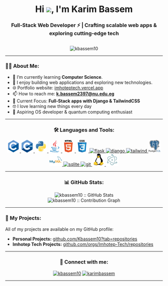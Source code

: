 <h1 align="center">Hi <img src="https://raw.githubusercontent.com/MartinHeinz/MartinHeinz/master/wave.gif" width="30px">, I'm Karim Bassem</h1>
<h3 align="center">Full‑Stack Web Developer ⚡️ | Crafting scalable web apps & exploring cutting‑edge tech</h3>
<h2 align="center">
  <a href="https://readme-typing-svg.herokuapp.com?font=Fira+Code&size=24&duration=3000&pause=1000&color=FF5733&width=600&height=50&lines=Building+responsive+UIs;Diving+into+AI+and+cloud;Open‑source+enthusiast" target="_blank"></a>
</h2>

<p align="center"> <img src="https://komarev.com/ghpvc/?username=kbassem10&label=Profile%20views&color=0e75b6&style=flat" alt="kbassem10" /> </p>

---

### 👨‍💻 About Me:

- 🌱 I’m currently learning **Computer Science**.
- 🚀 I enjoy building web applications and exploring new technologies.
- 🌐 Portfolio website: [imhoteptech.vercel.app](https://imhoteptech.vercel.app/about_me.html)
- 📫 How to reach me: **k.bassem2397@nu.edu.eg**
- 💼 Current Focus: **Full‑Stack apps with Django & TailwindCSS**
- 🤓 I love learning new things every day
- 🎯 Aspiring OS developer & quantum computing enthusiast

---

<h3 align="center">🛠️ Languages and Tools:</h3>
<p align="center">
    <a href="https://www.cprogramming.com/" target="_blank" rel="noreferrer"> <img src="https://raw.githubusercontent.com/devicons/devicon/master/icons/c/c-original.svg" alt="c" width="40" height="40"/> </a>
    <a href="https://www.w3schools.com/cpp/" target="_blank" rel="noreferrer"> <img src="https://raw.githubusercontent.com/devicons/devicon/master/icons/cplusplus/cplusplus-original.svg" alt="cplusplus" width="40" height="40"/> </a>
    <a href="https://www.python.org" target="_blank" rel="noreferrer"> <img src="https://raw.githubusercontent.com/devicons/devicon/master/icons/python/python-original.svg" alt="python" width="40" height="40"/> </a>
    <a href="https://www.java.com" target="_blank" rel="noreferrer"> <img src="https://raw.githubusercontent.com/devicons/devicon/master/icons/java/java-original.svg" alt="java" width="40" height="40"/> </a>
    <a href="https://developer.mozilla.org/en-US/docs/Web/HTML" target="_blank" rel="noreferrer"> <img src="https://raw.githubusercontent.com/devicons/devicon/master/icons/html5/html5-original-wordmark.svg" alt="html5" width="40" height="40"/> </a>
    <a href="https://developer.mozilla.org/en-US/docs/Web/CSS" target="_blank" rel="noreferrer"> <img src="https://raw.githubusercontent.com/devicons/devicon/master/icons/css3/css3-original-wordmark.svg" alt="css3" width="40" height="40"/> </a>
    <a href="https://flask.palletsprojects.com/" target="_blank" rel="noreferrer"> <img src="https://github.com/user-attachments/assets/1ebaa799-4c3a-407d-9bbe-21dcbd7fadc9" alt="flask" width="40" height="40"/> </a>
    <a href="https://www.djangoproject.com/" target="_blank" rel="noreferrer"> <img src="https://cdn.worldvectorlogo.com/logos/django.svg" alt="django" width="40" height="40"/> </a>
    <a href="https://tailwindcss.com/" target="_blank" rel="noreferrer"> <img src="https://www.vectorlogo.zone/logos/tailwindcss/tailwindcss-icon.svg" alt="tailwind" width="40" height="40"/> </a>
    <a href="https://www.postgresql.org" target="_blank" rel="noreferrer"> <img src="https://raw.githubusercontent.com/devicons/devicon/master/icons/postgresql/postgresql-original-wordmark.svg" alt="postgresql" width="40" height="40"/> </a>
    <a href="https://www.mysql.com/" target="_blank" rel="noreferrer"> <img src="https://raw.githubusercontent.com/devicons/devicon/master/icons/mysql/mysql-original-wordmark.svg" alt="mysql" width="40" height="40"/> </a>
    <a href="https://www.sqlite.org/" target="_blank" rel="noreferrer"> <img src="https://www.vectorlogo.zone/logos/sqlite/sqlite-icon.svg" alt="sqlite" width="40" height="40"/> </a>
    <a href="https://git-scm.com/" target="_blank" rel="noreferrer"> <img src="https://www.vectorlogo.zone/logos/git-scm/git-scm-icon.svg" alt="git" width="40" height="40"/> </a>
    <a href="https://www.linux.org/" target="_blank" rel="noreferrer"> <img src="https://raw.githubusercontent.com/devicons/devicon/master/icons/linux/linux-original.svg" alt="linux" width="40" height="40"/> </a>
    <a href="https://www.electronjs.org" target="_blank" rel="noreferrer"> <img src="https://raw.githubusercontent.com/devicons/devicon/master/icons/electron/electron-original.svg" alt="electron" width="40" height="40"/> </a>
</p>

---

<h3 align="center">📊 GitHub Stats:</h3>

<p align="center">
  <img src="https://github-readme-stats.vercel.app/api?username=kbassem10&show_icons=true&theme=radical&rank_icon=github" alt="kbassem10 :: GitHub Stats" />
    <br/>
  <img src="https://github-readme-activity-graph.vercel.app/graph?username=kbassem10&theme=radical" alt="kbassem10 :: Contribution Graph" />
  <br/>
</p>

---

### 📂 My Projects:

All of my projects are available on my GitHub profile:
<br/>   
- **Personal Projects:** [github.com/Kbassem10?tab=repositories](https://github.com/Kbassem10?tab=repositories) <br/>
- **Imhotep Tech Projects:** [github.com/orgs/Imhotep-Tech/repositories](https://github.com/orgs/Imhotep-Tech/repositories)

---

<h3 align="center">🔗 Connect with me:</h3>
<p align="center">
  <a href="https://twitter.com/kbassem10" target="blank"><img align="center" src="https://raw.githubusercontent.com/rahuldkjain/github-profile-readme-generator/master/src/images/icons/Social/twitter.svg" alt="kbassem10" height="30" width="40" /></a>
  <a href="https://www.linkedin.com/in/karimbassem/" target="blank"><img align="center" src="https://raw.githubusercontent.com/rahuldkjain/github-profile-readme-generator/master/src/images/icons/Social/linked-in-alt.svg" alt="karimbassem" height="30" width="40" /></a>
</p>

---
